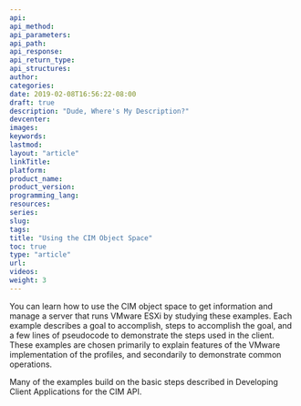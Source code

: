 ```yaml
---
api:
api_method:
api_parameters:
api_path:
api_response:
api_return_type:
api_structures:
author:
categories:
date: 2019-02-08T16:56:22-08:00
draft: true
description: "Dude, Where's My Description?"
devcenter:
images:
keywords:
lastmod:
layout: "article"
linkTitle:
platform:
product_name:
product_version:
programming_lang:
resources:
series:
slug:
tags:
title: "Using the CIM Object Space"
toc: true
type: "article"
url:
videos:
weight: 3
---
```

You can learn how to use the CIM object space to get information and manage a server that runs VMware ESXi by studying these examples. Each example describes a goal to accomplish, steps to accomplish the goal, and a few lines of pseudocode to demonstrate the steps used in the client. These examples are chosen primarily to explain features of the VMware implementation of the profiles, and secondarily to demonstrate common operations.

Many of the examples build on the basic steps described in Developing Client Applications for the CIM API.
